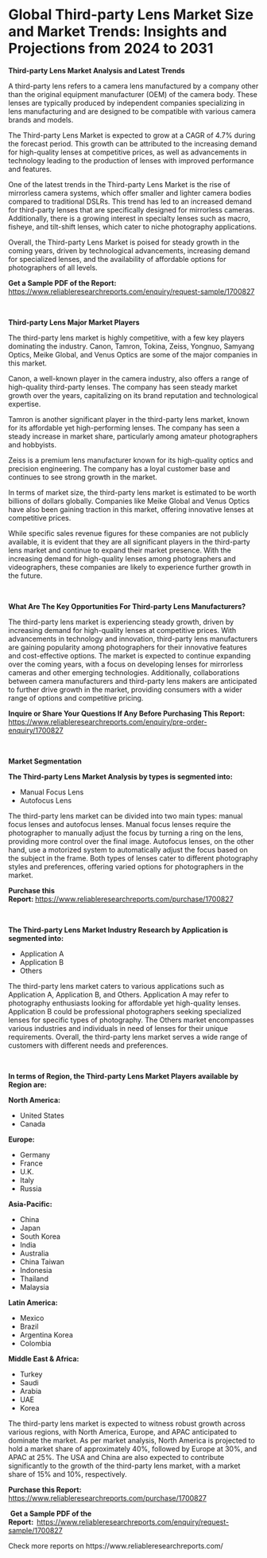 <p><h1>Global Third-party Lens Market Size and Market Trends: Insights and Projections from 2024 to 2031</h1></p><p><strong>Third-party Lens Market Analysis and Latest Trends</strong></p>
<p><p>A third-party lens refers to a camera lens manufactured by a company other than the original equipment manufacturer (OEM) of the camera body. These lenses are typically produced by independent companies specializing in lens manufacturing and are designed to be compatible with various camera brands and models. </p><p>The Third-party Lens Market is expected to grow at a CAGR of 4.7% during the forecast period. This growth can be attributed to the increasing demand for high-quality lenses at competitive prices, as well as advancements in technology leading to the production of lenses with improved performance and features. </p><p>One of the latest trends in the Third-party Lens Market is the rise of mirrorless camera systems, which offer smaller and lighter camera bodies compared to traditional DSLRs. This trend has led to an increased demand for third-party lenses that are specifically designed for mirrorless cameras. Additionally, there is a growing interest in specialty lenses such as macro, fisheye, and tilt-shift lenses, which cater to niche photography applications.</p><p>Overall, the Third-party Lens Market is poised for steady growth in the coming years, driven by technological advancements, increasing demand for specialized lenses, and the availability of affordable options for photographers of all levels.</p></p>
<p><strong>Get a Sample PDF of the Report:&nbsp;</strong> <a href="https://www.reliableresearchreports.com/enquiry/request-sample/1700827">https://www.reliableresearchreports.com/enquiry/request-sample/1700827</a></p>
<p>&nbsp;</p>
<p><strong>Third-party Lens Major Market Players</strong></p>
<p><p>The third-party lens market is highly competitive, with a few key players dominating the industry. Canon, Tamron, Tokina, Zeiss, Yongnuo, Samyang Optics, Meike Global, and Venus Optics are some of the major companies in this market.</p><p>Canon, a well-known player in the camera industry, also offers a range of high-quality third-party lenses. The company has seen steady market growth over the years, capitalizing on its brand reputation and technological expertise.</p><p>Tamron is another significant player in the third-party lens market, known for its affordable yet high-performing lenses. The company has seen a steady increase in market share, particularly among amateur photographers and hobbyists.</p><p>Zeiss is a premium lens manufacturer known for its high-quality optics and precision engineering. The company has a loyal customer base and continues to see strong growth in the market.</p><p>In terms of market size, the third-party lens market is estimated to be worth billions of dollars globally. Companies like Meike Global and Venus Optics have also been gaining traction in this market, offering innovative lenses at competitive prices.</p><p>While specific sales revenue figures for these companies are not publicly available, it is evident that they are all significant players in the third-party lens market and continue to expand their market presence. With the increasing demand for high-quality lenses among photographers and videographers, these companies are likely to experience further growth in the future.</p></p>
<p>&nbsp;</p>
<p><strong>What Are The Key Opportunities For Third-party Lens Manufacturers?</strong></p>
<p><p>The third-party lens market is experiencing steady growth, driven by increasing demand for high-quality lenses at competitive prices. With advancements in technology and innovation, third-party lens manufacturers are gaining popularity among photographers for their innovative features and cost-effective options. The market is expected to continue expanding over the coming years, with a focus on developing lenses for mirrorless cameras and other emerging technologies. Additionally, collaborations between camera manufacturers and third-party lens makers are anticipated to further drive growth in the market, providing consumers with a wider range of options and competitive pricing.</p></p>
<p><strong>Inquire or Share Your Questions If Any Before Purchasing This Report:</strong> <a href="https://www.reliableresearchreports.com/enquiry/pre-order-enquiry/1700827">https://www.reliableresearchreports.com/enquiry/pre-order-enquiry/1700827</a></p>
<p>&nbsp;</p>
<p><strong>Market Segmentation</strong></p>
<p><strong>The Third-party Lens Market Analysis by types is segmented into:</strong></p>
<p><ul><li>Manual Focus Lens</li><li>Autofocus Lens</li></ul></p>
<p><p>The third-party lens market can be divided into two main types: manual focus lenses and autofocus lenses. Manual focus lenses require the photographer to manually adjust the focus by turning a ring on the lens, providing more control over the final image. Autofocus lenses, on the other hand, use a motorized system to automatically adjust the focus based on the subject in the frame. Both types of lenses cater to different photography styles and preferences, offering varied options for photographers in the market.</p></p>
<p><strong>Purchase this Report:&nbsp;</strong><a href="https://www.reliableresearchreports.com/purchase/1700827">https://www.reliableresearchreports.com/purchase/1700827</a></p>
<p>&nbsp;</p>
<p><strong>The Third-party Lens Market Industry Research by Application is segmented into:</strong></p>
<p><ul><li>Application A</li><li>Application B</li><li>Others</li></ul></p>
<p><p>The third-party lens market caters to various applications such as Application A, Application B, and Others. Application A may refer to photography enthusiasts looking for affordable yet high-quality lenses. Application B could be professional photographers seeking specialized lenses for specific types of photography. The Others market encompasses various industries and individuals in need of lenses for their unique requirements. Overall, the third-party lens market serves a wide range of customers with different needs and preferences.</p></p>
<p>&nbsp;</p>
<p><strong>In terms of Region, the Third-party Lens Market Players available by Region are:</strong></p>
<p>
    <p> <strong> North America: </strong>
        <ul>
            <li>United States</li>
            <li>Canada</li>
        </ul>
        </p> 
    <p> <strong> Europe: </strong>
        <ul>
            <li>Germany</li>
            <li>France</li>
            <li>U.K.</li>
            <li>Italy</li>
            <li>Russia</li>
        </ul>
        </p> 
    <p> <strong> Asia-Pacific: </strong>
        <ul>
            <li>China</li>
            <li>Japan</li>
            <li>South Korea</li>
            <li>India</li>
            <li>Australia</li>
            <li>China Taiwan</li>
            <li>Indonesia</li>
            <li>Thailand</li>
            <li>Malaysia</li>
        </ul>
        </p> 
    <p> <strong> Latin America: </strong>
        <ul>
            <li>Mexico</li>
            <li>Brazil</li>
            <li>Argentina Korea</li>
            <li>Colombia</li>
        </ul>
        </p> 
    <p> <strong> Middle East & Africa: </strong>
        <ul>
            <li>Turkey</li>
            <li>Saudi</li>
            <li>Arabia</li>
            <li>UAE</li>
            <li>Korea</li>
        </ul>
    </p>
    </p>
<p><p>The third-party lens market is expected to witness robust growth across various regions, with North America, Europe, and APAC anticipated to dominate the market. As per market analysis, North America is projected to hold a market share of approximately 40%, followed by Europe at 30%, and APAC at 25%. The USA and China are also expected to contribute significantly to the growth of the third-party lens market, with a market share of 15% and 10%, respectively.</p></p>
<p><strong>Purchase this Report: </strong><a href="https://www.reliableresearchreports.com/purchase/1700827">https://www.reliableresearchreports.com/purchase/1700827</a></p>
<p>&nbsp;<strong>Get a Sample PDF of the Report:&nbsp;&nbsp;</strong><a href="https://www.reliableresearchreports.com/enquiry/request-sample/1700827">https://www.reliableresearchreports.com/enquiry/request-sample/1700827</a></p>
<p><strong></strong></p>
<p>Check more reports on https://www.reliableresearchreports.com/</p>